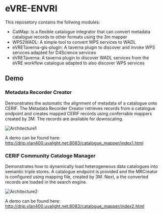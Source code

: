 # eVRE-ENVRI
This reposetory contains the follwing modules: 

* CatMap: Is a flexible catalogue integrator that can convert metadata catalogue records to other formats using the 3m mapper
* WPS2WADL: A simple tool to convert WPS services to WADL
* eVRETaverna-gis-plugin: A taverna plugin to discover and invoke WPS services adapted for D4Science services 
* eVRETaverna: A taverna plugin to discover WADL services from the eVRE workflow catalogue adapted to also discover WPS services 


## Demo
### Metadata Recorder Creator
Demonstrates the automatic the alignment of metadata of a catalogue onto CERIF. The Metadata Recorder Creator retrieves records from a catalogue endpoint and creates mapped CERIF records using conferrable mappers created by 3M. The records are available for downscaling.  

![Architecture1](https://raw.githubusercontent.com/QCAPI-DRIP/eVRE-ENVRI_Blocks/master/images/demo1Arch.png)

A demo can be found here: http://drip.vlan400.uvalight.net:8083/catalogue_mapper/index1.html

### CERIF Community Cataloge Manager
Demonstrates how to dynamically load heterogeneous data catalogues into semantic triple stores. A catalogue endpoint is provided 
and the MRCreator is configured using  mapping file, created by 3M. Next, a the converted records are loaded in the search engine. 

![Architecture2](https://raw.githubusercontent.com/QCAPI-DRIP/eVRE-ENVRI/master/images/demo2Arch.png)

A demo can be found here: http://drip.vlan400.uvalight.net:8083/catalogue_mapper/index2.html

